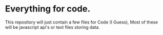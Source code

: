 # Everything for code.

This repository will just contain a few files for Code (I Guess),
Most of these will be javascript api's or text files storing data.
